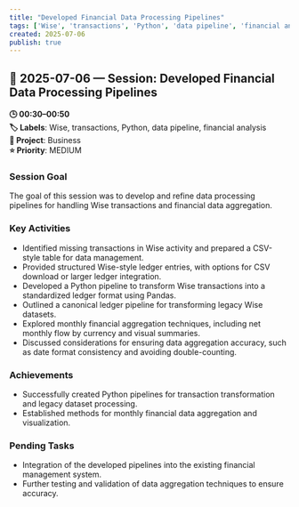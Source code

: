 ```yaml
---
title: "Developed Financial Data Processing Pipelines"
tags: ['Wise', 'transactions', 'Python', 'data pipeline', 'financial analysis']
created: 2025-07-06
publish: true
---
```


## 📅 2025-07-06 — Session: Developed Financial Data Processing Pipelines

**🕒 00:30–00:50**  
**🏷️ Labels**: Wise, transactions, Python, data pipeline, financial analysis  
**📂 Project**: Business  
**⭐ Priority**: MEDIUM  


### Session Goal
The goal of this session was to develop and refine data processing pipelines for handling Wise transactions and financial data aggregation.

### Key Activities
- Identified missing transactions in Wise activity and prepared a CSV-style table for data management.
- Provided structured Wise-style ledger entries, with options for CSV download or larger ledger integration.
- Developed a Python pipeline to transform Wise transactions into a standardized ledger format using Pandas.
- Outlined a canonical ledger pipeline for transforming legacy Wise datasets.
- Explored monthly financial aggregation techniques, including net monthly flow by currency and visual summaries.
- Discussed considerations for ensuring data aggregation accuracy, such as date format consistency and avoiding double-counting.

### Achievements
- Successfully created Python pipelines for transaction transformation and legacy dataset processing.
- Established methods for monthly financial data aggregation and visualization.

### Pending Tasks
- Integration of the developed pipelines into the existing financial management system.
- Further testing and validation of data aggregation techniques to ensure accuracy.
